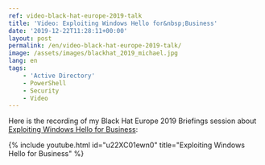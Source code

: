 ```yaml
---
ref: video-black-hat-europe-2019-talk
title: 'Video: Exploiting Windows Hello for&nbsp;Business'
date: '2019-12-22T11:28:11+00:00'
layout: post
permalink: /en/video-black-hat-europe-2019-talk/
image: /assets/images/blackhat_2019_michael.jpg
lang: en
tags:
    - 'Active Directory'
    - PowerShell
    - Security
    - Video
---
```


Here is&nbsp;the&nbsp;recording of&nbsp;my Black Hat Europe 2019 Briefings session about [Exploiting Windows Hello for&nbsp;Business](https://www.blackhat.com/eu-19/briefings/schedule/#exploiting-windows-hello-for-business-17260):

{% include youtube.html id="u22XC01ewn0" title="Exploiting Windows Hello for Business" %}
